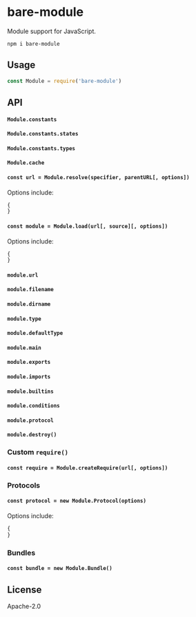 # bare-module

Module support for JavaScript.

```
npm i bare-module
```

## Usage

```js
const Module = require('bare-module')
````

## API

#### `Module.constants`

#### `Module.constants.states`

#### `Module.constants.types`

#### `Module.cache`

#### `const url = Module.resolve(specifier, parentURL[, options])`

Options include:

```js
{
}
```

#### `const module = Module.load(url[, source][, options])`

Options include:

```js
{
}
```

#### `module.url`

#### `module.filename`

#### `module.dirname`

#### `module.type`

#### `module.defaultType`

#### `module.main`

#### `module.exports`

#### `module.imports`

#### `module.builtins`

#### `module.conditions`

#### `module.protocol`

#### `module.destroy()`

### Custom `require()`

#### `const require = Module.createRequire(url[, options])`

### Protocols

#### `const protocol = new Module.Protocol(options)`

Options include:

```js
{
}
```

### Bundles

#### `const bundle = new Module.Bundle()`

## License

Apache-2.0
